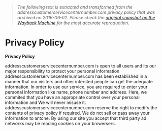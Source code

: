 > *The following text is extracted and transformed from the addresscustomerservicecenternumber.com privacy policy that was archived on 2016-06-02. Please check the [original snapshot on the Wayback Machine](https://web.archive.org/web/20160602060225id_/http%3A//addresscustomerservicecenternumber.com/Privacy-Policy) for the most accurate reproduction.*

# Privacy Policy

**Privacy Policy**

addresscustomerservicecenternumber.com is open to all users and its our major responsibility to protect your personal information. addresscustomerservicecenternumber.com has been established in a manner that our visiters and other intersted people can get the adequate information. In order to use our service, you are required to enter your personal information like name, phone number and address. Here, we commited that you have an appropriate control over your personal information and We will never misuse it. addresscustomerservicecenternumber.com reserve the right to modify the contents of privacy policy if required. We do not sell or pass away your information to antone. By using our site you accept that third party ad networks may be reading cookies on your browersers.   


  

